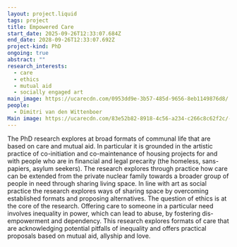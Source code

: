 ```yaml
---
layout: project.liquid
tags: project
title: Empowered Care
start_date: 2025-09-26T12:33:07.684Z
end_date: 2028-09-26T12:33:07.692Z
project-kind: PhD
ongoing: true
abstract: ""
research_interests:
  - care
  - ethics
  - mutual aid
  - socially engaged art
main_image: https://ucarecdn.com/0953dd9e-3b57-485d-9656-8eb1149876d8/
people:
  - Dimitri van den Wittenboer
Main image: https://ucarecdn.com/83e52b82-8918-4c56-a234-c266c8c62f2c/-/crop/3024x3294/0,277/-/preview/
---
```

The PhD research explores at broad formats of communal life that are based on care and mutual aid. In particular it is grounded in the artistic practice of co-initiation and co-maintenance of housing projects for and with people who are in financial and legal precarity (the homeless, sans-papiers, asylum seekers). The research explores through practice how care can be extended from the private nuclear family towards a broader group of people in need through sharing living space. In line with art as social practice the research explores ways of sharing space by overcoming established formats and proposing alternatives. The question of ethics is at the core of the research. Offering care to someone in a particular need involves inequality in power, which can lead to abuse, by fostering dis-empowerment and dependency. This research explores formats of care that are acknowledging potential pitfalls of inequality and offers practical proposals based on mutual aid, allyship and love.
